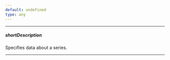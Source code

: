 ```yaml
---
default: undefined
type: any
---
```

---
##### shortDescription
Specifies data about a series.

---
